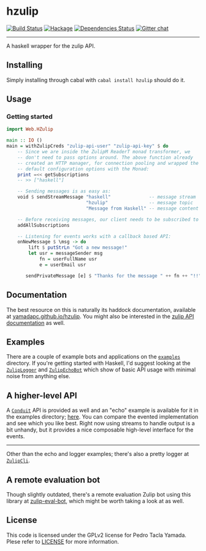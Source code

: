 hzulip
======
[![Build Status](https://travis-ci.org/yamadapc/hzulip.svg?branch=master)](https://travis-ci.org/yamadapc/hzulip)
[![Hackage](https://img.shields.io/hackage/v/hzulip.svg)](https://hackage.haskell.org/package/hzulip)
[![Dependencies Status](http://img.shields.io/hackage-deps/v/hzulip.svg)](http://packdeps.haskellers.com/feed?needle=hzulip)
[![Gitter chat](https://badges.gitter.im/yamadapc/hzulip.png)](https://gitter.im/yamadapc/hzulip)
- - -
A haskell wrapper for the zulip API.

## Installing
Simply installing through cabal with `cabal install hzulip` should do it.

## Usage
### Getting started
```haskell
import Web.HZulip

main :: IO ()
main = withZulipCreds "zulip-api-user" "zulip-api-key" $ do
    -- Since we are inside the ZulipM ReaderT monad transformer, we
    -- don't need to pass options around. The above function already
    -- created an HTTP manager, for connection pooling and wrapped the
    -- default configuration options with the Monad:
    print =<< getSubscriptions
    -- >> ["haskell"]

    -- Sending messages is as easy as:
    void $ sendStreamMessage "haskell"              -- message stream
                             "hzulip"               -- message topic
                             "Message from Haskell" -- message content

    -- Before receiving messages, our client needs to be subscribed to streams
    addAllSubscriptions

    -- Listening for events works with a callback based API:
    onNewMessage $ \msg -> do
        lift $ putStrLn "Got a new message!"
        let usr = messageSender msg
            fn = userFullName usr
            e = userEmail usr

       sendPrivateMessage [e] $ "Thanks for the message " ++ fn ++ "!!"
```

## Documentation
The best resource on this is naturally its haddock documentation, available at
[yamadapc.github.io/hzulip](https://yamadapc.github.io/hzulip). You might also
be interested in the [zulip API documentation](https://zulip.com/api/) as well.

## Examples
There are a couple of example bots and applications on the
[`examples`](https://github.com/yamadapc/hzulip/tree/master/examples) directory. If you're getting started with Haskell, I'd
suggest looking at the [`ZulipLogger`](https://github.com/yamadapc/hzulip/blob/master/examples/src/ZulipLogger.hs) and
[`ZulipEchoBot`](https://github.com/yamadapc/hzulip/blob/master/examples/src/ZulipEchoBot.hs) which show of basic API usage
with minimal noise from anything else.

## A higher-level API
A [`Conduit`](https://www.fpcomplete.com/user/snoyberg/library-documentation/conduit-overview)
API is provided as well and an "echo" example is available for it in the
examples directory; [here](https://github.com/yamadapc/hzulip/blob/master/examples/src/ZulipConduitBot.hs). You can compare the evented implementation and see which you
like best. Right now using streams to handle output is a bit unhandy, but it
provides a nice composable high-level interface for the events.

- - -
Other than the echo and logger examples; there's also a pretty logger at [`ZulipCli`](https://github.com/yamadapc/hzulip/blob/master/examples/src/ZulipCli.hs).

## A remote evaluation bot
Though slightly outdated, there's a remote evaluation Zulip bot using this
library at [zulip-eval-bot](https://github.com/yamadapc/zulip-eval-bot), which
might be worth taking a look at as well.

## License
This code is licensed under the GPLv2 license for Pedro Tacla Yamada. Plese
refer to [LICENSE](/LICENSE) for more information.
